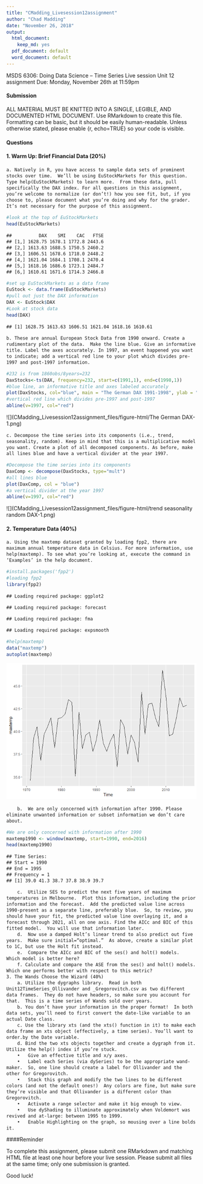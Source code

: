 ```yaml
---
title: "CMadding_Livesession12assignment"
author: "Chad Madding"
date: "November 26, 2018"
output:
  html_document:
    keep_md: yes
  pdf_document: default
  word_document: default
---
```




MSDS 6306: Doing Data Science – Time Series
Live session Unit 12 assignment
Due: Monday, November 26th at 11:59pm

#### Submission

ALL MATERIAL MUST BE KNITTED INTO A SINGLE, LEGIBLE, AND DOCUMENTED HTML DOCUMENT. Use RMarkdown to create this file. Formatting can be basic, but it should be easily human-readable. Unless otherwise stated, please enable {r, echo=TRUE} so your code is visible.

#### Questions

#### 1. Warm Up: Brief Financial Data (20%)

    a. Natively in R, you have access to sample data sets of prominent stocks over time.  We’ll be using EuStockMarkets for this question. Type help(EuStockMarkets) to learn more.  From these data, pull specifically the DAX index. For all questions in this assignment, you’re welcome to normalize (or don’t!) how you see fit, but, if you choose to, please document what you’re doing and why for the grader. It’s not necessary for the purpose of this assignment.


```r
#look at the top of EuStockMarkets
head(EuStockMarkets)
```

```
##          DAX    SMI    CAC   FTSE
## [1,] 1628.75 1678.1 1772.8 2443.6
## [2,] 1613.63 1688.5 1750.5 2460.2
## [3,] 1606.51 1678.6 1718.0 2448.2
## [4,] 1621.04 1684.1 1708.1 2470.4
## [5,] 1618.16 1686.6 1723.1 2484.7
## [6,] 1610.61 1671.6 1714.3 2466.8
```

```r
#set up EuStockMarkets as a data frame
EuStock <- data.frame(EuStockMarkets)
#pull out just the DAX information
DAX <- EuStock$DAX
#Look at stock data
head(DAX)
```

```
## [1] 1628.75 1613.63 1606.51 1621.04 1618.16 1610.61
```

    b. These are annual European Stock Data from 1990 onward. Create a rudimentary plot of the data.  Make the line blue. Give an informative title. Label the axes accurately. In 1997, an event happened you want to indicate; add a vertical red line to your plot which divides pre-1997 and post-1997 information.


```r
#232 is from 1860obs/8years=232
DaxStocks<-ts(DAX, frequency=232, start=c(1991,1), end=c(1998,1))
#blue line, an informative title and axes labeled accurately
plot(DaxStocks, col="blue", main = "The German DAX 1991-1998", ylab = "DAX")
#vertical red line which divides pre-1997 and post-1997
abline(v=1997, col="red")
```

![](CMadding_Livesession12assignment_files/figure-html/The German DAX-1.png)<!-- -->
    
    c. Decompose the time series into its components (i.e., trend, seasonality, random). Keep in mind that this is a multiplicative model you want. Create a plot of all decomposed components. As before, make all lines blue and have a vertical divider at the year 1997.
    

```r
#Decompose the time series into its components
DaxComp <- decompose(DaxStocks, type="mult")
#all lines blue
plot(DaxComp, col = "blue")
#a vertical divider at the year 1997
abline(v=1997, col="red")
```

![](CMadding_Livesession12assignment_files/figure-html/trend seasonality random DAX-1.png)<!-- -->
#### 2. Temperature Data (40%)
      
    a. Using the maxtemp dataset granted by loading fpp2, there are maximum annual temperature data in Celsius. For more information, use help(maxtemp). To see what you’re looking at, execute the command in ‘Examples’ in the help document.


```r
#install.packages('fpp2')
#loading fpp2
library(fpp2)
```

```
## Loading required package: ggplot2
```

```
## Loading required package: forecast
```

```
## Loading required package: fma
```

```
## Loading required package: expsmooth
```

```r
#help(maxtemp)
data("maxtemp")
autoplot(maxtemp)
```

![](CMadding_Livesession12assignment_files/figure-html/maxtemp-1.png)<!-- -->

        b.	We are only concerned with information after 1990. Please eliminate unwanted information or subset information we don’t care about.


```r
#We are only concerned with information after 1990
maxtemp1990 <- window(maxtemp, start=1990, end=2016)
head(maxtemp1990)
```

```
## Time Series:
## Start = 1990 
## End = 1995 
## Frequency = 1 
## [1] 39.0 41.3 38.7 37.8 38.9 39.7
```
        
        c.	Utilize SES to predict the next five years of maximum temperatures in Melbourne.  Plot this information, including the prior information and the forecast.  Add the predicted value line across 1990-present as a separate line, preferably blue.  So, to review, you should have your fit, the predicted value line overlaying it, and a forecast through 2021, all on one axis. Find the AICc and BIC of this fitted model.  You will use that information later.
        d.	Now use a damped Holt’s linear trend to also predict out five years.  Make sure initial=“optimal.”  As above, create a similar plot to 1C, but use the Holt fit instead.
        e.	Compare the AICc and BIC of the ses() and holt() models.  Which model is better here?
        f. Calculate and compare the ASE from the ses() and holt() models.  Which one performs better with respect to this metric?
    3. The Wands Choose the Wizard (40%)
        a. Utilize the dygraphs library.  Read in both Unit12TimeSeries_Ollivander and _Gregorovitch.csv as two different data frames.  They do not have headers, so make sure you account for that.  This is a time series of Wands sold over years.
        b. You don’t have your information in the proper format!  In both data sets, you’ll need to first convert the date-like variable to an actual Date class.
        c. Use the library xts (and the xts() function in it) to make each data frame an xts object (effectively, a time series). You’ll want to order.by the Date variable.
        d. Bind the two xts objects together and create a dygraph from it.  Utilize the help() index if you’re stuck.
        •	Give an effective title and x/y axes.
        •	Label each Series (via dySeries) to be the appropriate wand-maker.  So, one line should create a label for Ollivander and the other for Gregorovitch.
        •	Stack this graph and modify the two lines to be different colors (and not the default ones!)  Any colors are fine, but make sure they’re visible and that Ollivander is a different color than Gregorovitch.
        •	Activate a range selector and make it big enough to view.
        •	Use dyShading to illuminate approximately when Voldemort was revived and at-large: between 1995 to 1999.
        •	Enable Highlighting on the graph, so mousing over a line bolds it.

####Reminder

To complete this assignment, please submit one RMarkdown and matching HTML file at least one hour before your live session.  Please submit all files at the same time; only one submission is granted. 

Good luck!
